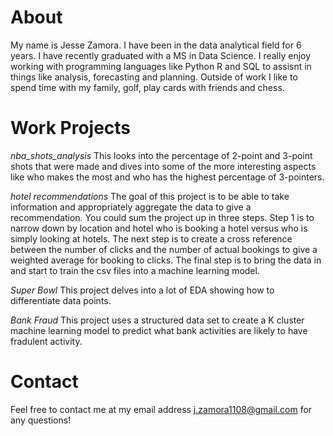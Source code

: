 # About
My name is Jesse Zamora. I have been in the data analytical field for 6 years. I have recently graduated with a MS in Data Science. I really enjoy working with programming languages like Python R and SQL to assisnt in things like analysis, forecasting and planning. Outside of work I like to spend time with my family, golf, play cards with friends and chess. 

# Work Projects
*nba_shots_analysis* 
This looks into the percentage of 2-point and 3-point shots that were made and dives into some of the more interesting aspects like who makes the most and who has the highest percentage of 3-pointers. 

*hotel recommendations* 
The goal of this project is to be able to take information and appropriately aggregate the data to give a recommendation. You could sum the project up in three steps. Step 1 is to narrow down by location and hotel who is booking a hotel versus who is simply looking at hotels. The next step is to create a cross reference between the number of clicks and the number of actual bookings to give a weighted average for booking to clicks. The final step is to bring the data in and start to train the csv files into a machine learning model. 

*Super Bowl*
This project delves into a lot of EDA showing how to differentiate data points.

*Bank Fraud*
This project uses a structured data set to create a K cluster machine learning model to predict what bank activities are likely to have fradulent activity. 

# Contact
Feel free to contact me at my email address j.zamora1108@gmail.com for any questions! 
